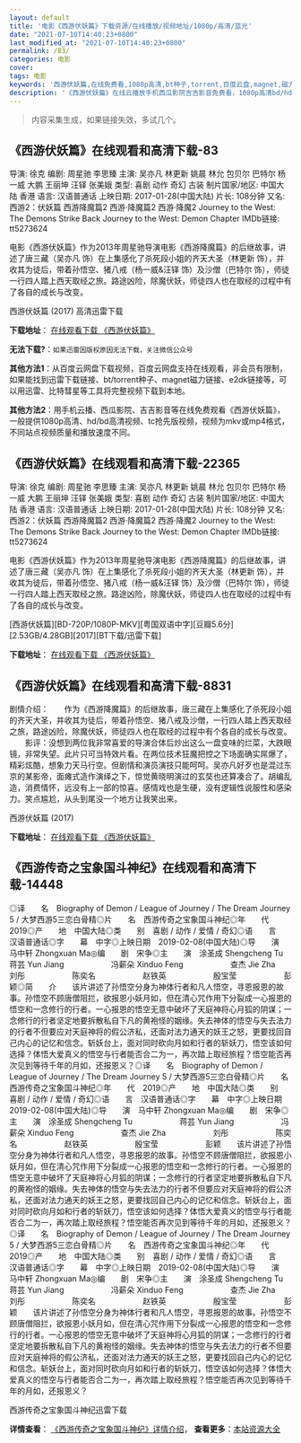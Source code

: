 ```yaml
---
layout: default
title: '电影《西游伏妖篇》下载资源/在线播放/视频地址/1080p/高清/蓝光'
date: "2021-07-10T14:40:23+0800"
last_modified_at: "2021-07-10T14:40:23+0800"
permalink: /83/
categories: 电影
cover:
tags: 电影
keywords: '西游伏妖篇,在线免费看,1080p高清,bt种子,torrent,百度云盘,magnet,磁力链,迅雷下载资源'
description: '《西游伏妖篇》在线云播放手机西瓜影院吉吉影音免费看，1080p高清bd/hd未删减完整版和tc抢先枪版，mkv/mp4格式，附带bt/torrent种子、magnet/磁力链、百度云盘、网盘资源迅雷下载链接'
---
```


>内容采集生成，如果链接失效，多试几个。


## 《西游伏妖篇》在线观看和高清下载-83

导演: 徐克 编剧: 周星驰 李思臻 主演: 吴亦凡 林更新 姚晨 林允 包贝尔 巴特尔 杨一威 大鹏 王丽坤 汪铎 张美娥 类型: 喜剧 动作 奇幻 古装 制片国家/地区: 中国大陆 香港 语言: 汉语普通话 上映日期: 2017-01-28(中国大陆) 片长: 108分钟 又名: 西游2：伏妖篇 西游降魔篇2 西游·降魔篇2 西游·降魔2 Journey to the West: The Demons Strike Back Journey to the West: Demon Chapter IMDb链接: tt5273624

电影《西游伏妖篇》作为2013年周星驰导演电影《西游降魔篇》的后继故事，讲述了唐三藏（吴亦凡 饰）在上集感化了杀死段小姐的齐天大圣（林更新 饰），并收其为徒后，带着孙悟空、猪八戒（杨一威&汪铎 饰）及沙僧（巴特尔 饰），师徒一行四人踏上西天取经之旅。路途凶险，除魔伏妖，师徒四人也在取经的过程中有了各自的成长与改变。


西游伏妖篇 (2017) 高清迅雷下载

**下载地址**： [在线观看下载 《西游伏妖篇》](https://www.xl720.com/thunder/23354.html) 


**无法下载?**：`如果迅雷因版权原因无法下载，关注微信公众号 `

**其他方法1**：从百度云网盘下载视频，百度云网盘支持在线观看，非会员有限制，如果能找到迅雷下载链接、bt/torrent种子、magnet磁力链接、e2dk链接等，可以用迅雷、比特彗星等工具将完整视频下载到本地。

**其他方法2**：用手机云播、西瓜影院、吉吉影音等在线免费观看《西游伏妖篇》，一般提供1080p高清、hd/bd高清视频、tc抢先版视频，视频为mkv或mp4格式，不同站点视频质量和播放速度不同。


## 《西游伏妖篇》在线观看和高清下载-22365

导演: 徐克 编剧: 周星驰 李思臻 主演: 吴亦凡 林更新 姚晨 林允 包贝尔 巴特尔 杨一威 大鹏 王丽坤 汪铎 张美娥 类型: 喜剧 动作 奇幻 古装 制片国家/地区: 中国大陆 香港 语言: 汉语普通话 上映日期: 2017-01-28(中国大陆) 片长: 108分钟 又名: 西游2：伏妖篇 西游降魔篇2 西游·降魔篇2 西游·降魔2 Journey to the West: The Demons Strike Back Journey to the West: Demon Chapter IMDb链接: tt5273624

电影《西游伏妖篇》作为2013年周星驰导演电影《西游降魔篇》的后继故事，讲述了唐三藏（吴亦凡 饰）在上集感化了杀死段小姐的齐天大圣（林更新 饰），并收其为徒后，带着孙悟空、猪八戒（杨一威&汪铎 饰）及沙僧（巴特尔 饰），师徒一行四人踏上西天取经之旅。路途凶险，除魔伏妖，师徒四人也在取经的过程中有了各自的成长与改变。


[西游伏妖篇][BD-720P/1080P-MKV][粤国双语中字][豆瓣5.6分][2.53GB/4.28GB][2017][BT下载/迅雷下载]

**下载地址**： [在线观看下载 《西游伏妖篇》](https://www.btdx8.com/torrent/journey_to_the_west_the_demons_strike-back_2017.html) 


## 《西游伏妖篇》在线观看和高清下载-8831

剧情介绍：　　作为《西游降魔篇》的后继故事，唐三藏在上集感化了杀死段小姐的齐天大圣，并收其为徒后，带着孙悟空、猪八戒及沙僧，一行四人踏上西天取经之旅，路途凶险，除魔伏妖，师徒四人也在取经的过程中有个各自的成长与改变。 　　影评：没想到两位我非常喜爱的导演合体后炒出这么一盘变味的烂菜，大跌眼镜，非常失望。此片只可当特效片看。在两位技术狂魔把控之下场面确实屌爆了，精彩炫酷，想象力天马行空。但剧情和演员演技只能呵呵。吴亦凡好歹也是混过东京的某影帝，面瘫式造作演绎之下，惊觉黄晓明演过的玄奘也还算凑合了。胡编乱造，消费情怀，远没有上一部的惊喜。感情戏也是生硬，没有逻辑性说服性和感染力。笑点尴尬，从头到尾没一个地方让我笑出来。


西游伏妖篇 (2017)

**下载地址**： [在线观看下载 《西游伏妖篇》](https://www.btbtdy.me/btdy/dy9675.html) 


## 《西游传奇之宝象国斗神纪》在线观看和高清下载-14448

◎译　　名　Biography of Demon / League of Journey / The Dream Journey 5 / 大梦西游5三恋白骨精◎片　　名　西游传奇之宝象国斗神纪◎年　　代　2019◎产　　地　中国大陆◎类　　别　喜剧 / 动作 / 爱情 / 奇幻◎语　　言　汉语普通话◎字　　幕　中字◎上映日期　2019-02-08(中国大陆)◎导　　演　马中轩 Zhongxuan Ma◎编　　剧　宋争◎主　　演　涂圣成 Shengcheng Tu　　　　　　蒋芸 Yun Jiang　　　　　　冯薪朵 Xinduo Feng　　　　　　查杰 Jie Zha　　　　　　刘彤　　　　　　陈奕名　　　　　　赵铁英　　　　　　殷宝莹　　　　　　彭颖◎简　　介　　该片讲述了孙悟空分身为神体行者和凡人悟空，寻恩报恩的故事。孙悟空不顾唐僧阻拦，欲报恩小妖月如，但在清心咒作用下分裂成一心报恩的悟空和一念修行的行者。一心报恩的悟空无意中破坏了天庭神将心月狐的阴谋；一念修行的行者坚定地要拆散私自下凡的黄袍怪的姻缘。失去神体的悟空与失去法力的行者不但要应对天庭神将的假公济私，还面对法力通天的妖王之怒，更要找回自己内心的记忆和信念。斩妖台上，面对同时砍向月如和行者的斩妖刀，悟空该如何选择？体悟大爱真义的悟空与行者能否合二为一，再次踏上取经旅程？悟空能否再次见到等待千年的月如，还报恩义？◎译　　名　Biography of Demon / League of Journey / The Dream Journey 5 / 大梦西游5三恋白骨精◎片　　名　西游传奇之宝象国斗神纪◎年　　代　2019◎产　　地　中国大陆◎类　　别　喜剧 / 动作 / 爱情 / 奇幻◎语　　言　汉语普通话◎字　　幕　中字◎上映日期　2019-02-08(中国大陆)◎导　　演　马中轩 Zhongxuan Ma◎编　　剧　宋争◎主　　演　涂圣成 Shengcheng Tu　　　　　　蒋芸 Yun Jiang　　　　　　冯薪朵 Xinduo Feng　　　　　　查杰 Jie Zha　　　　　　刘彤　　　　　　陈奕名　　　　　　赵铁英　　　　　　殷宝莹　　　　　　彭颖　　该片讲述了孙悟空分身为神体行者和凡人悟空，寻恩报恩的故事。孙悟空不顾唐僧阻拦，欲报恩小妖月如，但在清心咒作用下分裂成一心报恩的悟空和一念修行的行者。一心报恩的悟空无意中破坏了天庭神将心月狐的阴谋；一念修行的行者坚定地要拆散私自下凡的黄袍怪的姻缘。失去神体的悟空与失去法力的行者不但要应对天庭神将的假公济私，还面对法力通天的妖王之怒，更要找回自己内心的记忆和信念。斩妖台上，面对同时砍向月如和行者的斩妖刀，悟空该如何选择？体悟大爱真义的悟空与行者能否合二为一，再次踏上取经旅程？悟空能否再次见到等待千年的月如，还报恩义？◎译　　名　Biography of Demon / League of Journey / The Dream Journey 5 / 大梦西游5三恋白骨精◎片　　名　西游传奇之宝象国斗神纪◎年　　代　2019◎产　　地　中国大陆◎类　　别　喜剧 / 动作 / 爱情 / 奇幻◎语　　言　汉语普通话◎字　　幕　中字◎上映日期　2019-02-08(中国大陆)◎导　　演　马中轩 Zhongxuan Ma◎编　　剧　宋争◎主　　演　涂圣成 Shengcheng Tu　　　　　　蒋芸 Yun Jiang　　　　　　冯薪朵 Xinduo Feng　　　　　　查杰 Jie Zha　　　　　　刘彤　　　　　　陈奕名　　　　　　赵铁英　　　　　　殷宝莹　　　　　　彭颖　　该片讲述了孙悟空分身为神体行者和凡人悟空，寻恩报恩的故事。孙悟空不顾唐僧阻拦，欲报恩小妖月如，但在清心咒作用下分裂成一心报恩的悟空和一念修行的行者。一心报恩的悟空无意中破坏了天庭神将心月狐的阴谋；一念修行的行者坚定地要拆散私自下凡的黄袍怪的姻缘。失去神体的悟空与失去法力的行者不但要应对天庭神将的假公济私，还面对法力通天的妖王之怒，更要找回自己内心的记忆和信念。斩妖台上，面对同时砍向月如和行者的斩妖刀，悟空该如何选择？体悟大爱真义的悟空与行者能否合二为一，再次踏上取经旅程？悟空能否再次见到等待千年的月如，还报恩义？


西游传奇之宝象国斗神纪迅雷下载

**详情查看**： [《西游传奇之宝象国斗神纪》详情介绍](/movie/14448/)， **查看更多**：[本站资源大全](/movie/t/all/)

